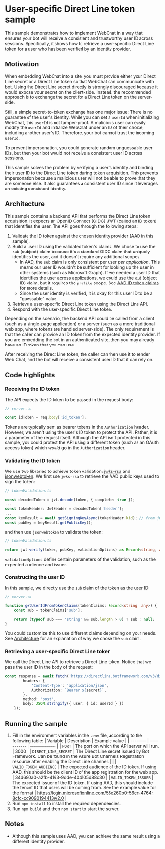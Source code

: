 # User-specific Direct Line token sample

This sample demonstrates how to implement WebChat in a way that ensures your bot will receive a consistent and trustworthy user ID across sessions. Specifically, it shows how to retrieve a user-specific Direct Line token for a user who has been verified by an identity provider.

## Motivation

When embedding WebChat into a site, you must provide either your Direct Line secret or a Direct Line token so that WebChat can communicate with bot. Using the Direct Line secret directly is strongly discouraged because it would expose your secret on the client-side. Instead, the recommended approach is to exchange the secret for a Direct Line token on the server-side.

Still, a simple secret-to-token exchange has one major issue: There is no guarantee of the user's identity. While you can set a `userId` when initializing WebChat, this `userId` is not tamper-proof. A malicious user can easily modify the `userId` and initialize WebChat under an ID of their choice, including another user's ID. Therefore, your bot cannot trust the incoming `userId`.

To prevent impersonation, you could generate random unguessable user IDs, but then your bot would not receive a consistent user ID across sessions. 

This sample solves the problem by verifying a user's identity and binding their user ID to the Direct Line token during token acquisition. This prevents impersonation because a malicious user will not be able to prove that they are someone else. It also guarantees a consistent user ID since it leverages an existing consistent identity.

## Architecture

This sample contains a backend API that performs the Direct Line token acquisition. It expects an OpenID Connect (OIDC) JWT (called an ID token) that identifies the user. The API goes through the following steps:

1. Validate the ID token against the chosen identity provider (AAD in this sample).
1. Build a user ID using the validated token's claims. We chose to use the `sub` (subject) claim because it's a standard OIDC claim that uniquely identifies the user, and it doesn't require any additional scopes.
    - In AAD, the `sub` claim is only consistent per user *per application*. This means our user ID wouldn't be sufficient for looking up the user in other systems (such as Microsoft Graph). If we needed a user ID that identifies the user across applications, we could use the `oid` (object ID) claim, but it requires the `profile` scope. See [AAD ID token claims](https://docs.microsoft.com/en-us/azure/active-directory/develop/id-tokens#claims-in-an-id_token) for more details.
    - Since the user identity is verified, it is okay for this user ID to be a "guessable" value.
1. Retrieve a user-specific Direct Line token using the Direct Line API.
1. Respond with the user-specific Direct Line token.

Depending on the scenario, the backend API could be called from a client (such as a single-page application) or a server (such as a more traditional web app, where tokens are handled server-side). The only requirement is that the caller can provide an ID token from the expected identity provider. If you are embedding the bot in an authenticated site, then you may already have an ID token that you can use.

After receiving the Direct Line token, the caller can then use it to render Web Chat, and the bot will receive a consistent user ID that it can rely on.

## Code highlights

### Receiving the ID token

The API expects the ID token to be passed in the request body:

```ts
// server.ts

const idToken = req.body['id_token'];
```

Tokens are typically sent as bearer tokens in the `Authorization` header. However, we aren't using the user's ID token to protect the API. Rather, it is a parameter of the request itself. Although the API isn't protected in this sample, you could protect the API using a different token (such as an OAuth access token) which *would* go in the `Authorization` header.

### Validating the ID token

We use two libraries to achieve token validation: [jwks-rsa](https://www.npmjs.com/package/jwks-rsa) and [jsonwebtoken](https://www.npmjs.com/package/jsonwebtoken). We first use `jwks-rsa` to retrieve the AAD public keys used to sign the token:

```ts
// tokenValidation.ts

const decodedToken = jwt.decode(token, { complete: true });
...
const tokenHeader: JwtHeader = decodedToken['header'];
...
const keyResult = await getSigningKeyAsync(tokenHeader.kid); // from jwks-rsa
const pubKey = keyResult.getPublicKey();
```

and then use `jsonwebtoken` to validate the token:

```ts
// tokenValidation.ts

return jwt.verify(token, pubKey, validationOptions) as Record<string, any>;
```

`validationOptions` define certain parameters of the validation, such as the expected audience and issuer.

### Constructing the user ID

In this sample, we directly use the `sub` claim of the token as the user ID:

```ts
// server.ts

function getUserIdFromTokenClaims(tokenClaims: Record<string, any>) {
    const sub = tokenClaims['sub'];

    return (typeof sub === 'string' && sub.length > 0) ? sub : null;
}
```

You could customize this to use different claims depending on your needs. See [Architecture](#Architecture) for an explanation of why we chose the `sub` claim.

### Retrieving a user-specific Direct Line token

We call the Direct Line API to retrieve a Direct Line token. Notice that we pass the user ID in the body of the request:

```ts
const response = await fetch('https://directline.botframework.com/v3/directline/tokens/generate', {
        headers: {
            'Content-Type': 'application/json',
            Authorization: `Bearer ${secret}`,
        },
        method: 'post',
        body: JSON.stringify({ user: { id: userId } })
    });
```

## Running the sample

1. Fill in the environment variables in the `.env` file, according to the following table:
    | Variable | Description | Example value |
    | -------- | ----------- | ------------- |
    | `PORT` | The port on which the API server will run. | 3000 |
    | `DIRECT_LINE_SECRET` | The Direct Line secret issued by Bot Framework. Can be found in the Azure Bot Channels Registration resource after enabling the Direct Line channel. |  |
    | `VALID_TOKEN_AUDIENCE` | The expected audience of the ID token. If using AAD, this should be the client ID of the app registration for the web app. | 34d690a0-a2fb-4163-9dde-404105d88c30 |
    | `VALID_TOKEN_ISSUER` | The expected issuer of the ID token. If using AAD, this should include the tenant ID that users will be coming from. See the example value for the format | https://login.microsoftonline.com/58e260b0-56cc-4764-8cfc-cd9090194413/v2.0 |
1. Run `npm install` to install the required dependencies.
1. Run `npm build` and then `npm start` to start the server.

## Notes
- Although this sample uses AAD, you can achieve the same result using a different identity provider.
